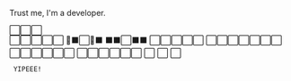 Trust me, I'm a developer.

   ⬜⬜⬜   
 ⬜⬜⬜⬜⬜
 🔲⬛⬜🔲⬛
 ⬛⬛⬜⬛⬛
 ⬜⬜⬜⬜⬜
   ⬜⬜⬜⬜⬜⬜⬜
     ⬜⬜⬜⬜⬜⬜
     ⬜⬜⬜⬜⬜⬜
     ⬜    ⬜  ⬜
     

     YIPEEE!





